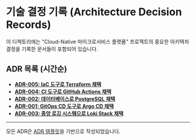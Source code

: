 # 기술 결정 기록 (Architecture Decision Records)

이 디렉토리에는 "Cloud-Native 마이크로서비스 플랫폼" 프로젝트의 중요한 아키텍처 결정을 기록한 문서들이 포함되어 있습니다.

## ADR 목록 (시간순)

- **[ADR-005: IaC 도구로 Terraform 채택](./005-terraform-vs-pulumi.md)**
- **[ADR-004: CI 도구로 GitHub Actions 채택](./004-github-actions-vs-jenkins.md)**
- **[ADR-002: 데이터베이스로 PostgreSQL 채택](./002-postgresql-vs-sqlite.md)**
- **[ADR-001: GitOps CD 도구로 Argo CD 채택](./001-argocd-vs-flux.md)**
- **[ADR-003: 중앙 로깅 시스템으로 Loki Stack 채택](./003-loki-vs-efk.md)**

---

모든 ADR은 [ADR 템플릿](./template.md)을 기반으로 작성되었습니다.